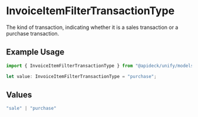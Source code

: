# InvoiceItemFilterTransactionType

The kind of transaction, indicating whether it is a sales transaction or a purchase transaction.

## Example Usage

```typescript
import { InvoiceItemFilterTransactionType } from "@apideck/unify/models/components";

let value: InvoiceItemFilterTransactionType = "purchase";
```

## Values

```typescript
"sale" | "purchase"
```